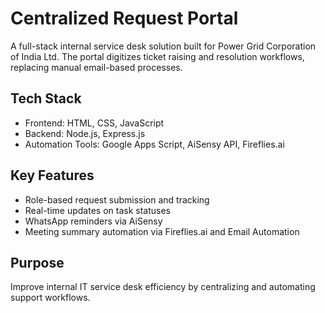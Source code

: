 # Centralized Request Portal

A full-stack internal service desk solution built for Power Grid Corporation of India Ltd. The portal digitizes ticket raising and resolution workflows, replacing manual email-based processes.

## Tech Stack
- Frontend: HTML, CSS, JavaScript
- Backend: Node.js, Express.js
- Automation Tools: Google Apps Script, AiSensy API, Fireflies.ai

## Key Features
- Role-based request submission and tracking
- Real-time updates on task statuses
- WhatsApp reminders via AiSensy
- Meeting summary automation via Fireflies.ai and Email Automation

## Purpose
Improve internal IT service desk efficiency by centralizing and automating support workflows.
